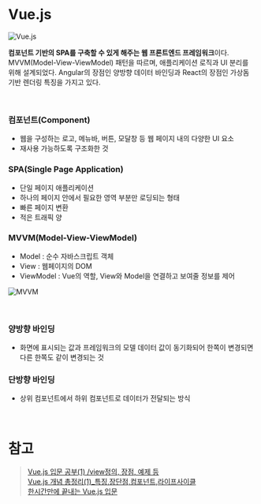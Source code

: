 # Vue.js

![Vue.js](https://media.vlpt.us/images/taese0ng/post/82c7a9ee-7d30-44eb-be74-6814dd66b64c/logo-vuejs-min.png)

**컴포넌트 기반의 SPA를 구축할 수 있게 해주는 웹 프론트엔드 프레임워크**이다. MVVM(Model-View-ViewModel) 패턴을 따르며, 애플리케이션 로직과 UI 분리를 위해 설계되었다. Angular의 장점인 양방향 데이터 바인딩과 React의 장점인 가상돔 기반 렌더링 특징을 가지고 있다.

<br>

### 컴포넌트(Component)

- 웹을 구성하는 로고, 메뉴바, 버튼, 모달창 등 웹 페이지 내의 다양한 UI 요소
- 재사용 가능하도록 구조화한 것

### SPA(Single Page Application)

- 단일 페이지 애플리케이션
- 하나의 페이지 안에서 필요한 영역 부분만 로딩되는 형태
- 빠른 페이지 변환
- 적은 트래픽 양

### MVVM(Model-View-ViewModel)

- Model : 순수 자바스크립트 객체
- View : 웹페이지의 DOM
- ViewModel : Vue의 역할, View와 Model을 연결하고 보여줄 정보를 제어

![MVVM](https://012.vuejs.org/images/mvvm.png)

<br>

### 양방향 바인딩

- 화면에 표시되는 값과 프레임워크의 모델 데이터 값이 동기화되어 한쪽이 변경되면 다른 한쪽도 같이 변경되는 것

### 단방향 바인딩

- 상위 컴포넌트에서 하위 컴포넌트로 데이터가 전달되는 방식

<br>

# 참고

> [Vue.js 입문 공부(1) /view정의, 장점, 예제 등](https://mkil.tistory.com/435)  
> [Vue.js 개념 총정리(1)\_특징,장단점,컴포넌트,라이프사이클](https://mkil.tistory.com/515?category=734440)  
> [한시간만에 끝내는 Vue.js 입문](https://youtu.be/sqH0u8wN4Rs)
